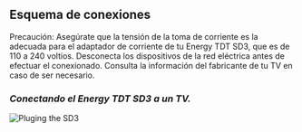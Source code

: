 ## Esquema de conexiones

Precaución: Asegúrate que la tensión de la toma de corriente es la adecuada para el adaptador de corriente de tu Energy TDT SD3, que es de 110 a 240 voltios. Desconecta los dispositivos de la red eléctrica antes de efectuar el conexionado. Consulta la información del fabricante de tu TV en caso de ser necesario.

### *Conectando el Energy TDT SD3 a un TV.*

![Pluging the SD3](xxx.jpg)
